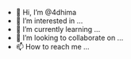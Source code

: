 - 👋 Hi, I’m @4dhima
- 👀 I’m interested in ...
- 🌱 I’m currently learning ...
- 💞️ I’m looking to collaborate on ...
- 📫 How to reach me ...

<!---
4dhima/4dhima is a ✨ special ✨ repository because its `README.md` (this file) appears on your GitHub profile.
You can click the Preview link to take a look at your changes.
--->
